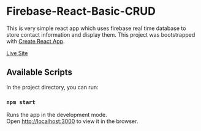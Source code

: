 # Firebase-React-Basic-CRUD
This is very simple react app which uses firebase real time database to store contact information and display them.
This project was bootstrapped with [Create React App](https://github.com/facebook/create-react-app).

[Live Site](https://react-firebase-crud.netlify.app/)
## Available Scripts

In the project directory, you can run:

### `npm start`

Runs the app in the development mode.<br />
Open [http://localhost:3000](http://localhost:3000) to view it in the browser.

